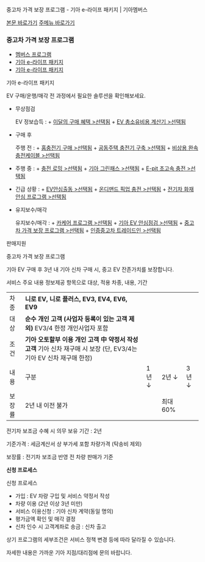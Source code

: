중고차 가격 보장 프로그램 - 기아 e-라이프 패키지 | 기아멤버스










 



[본문 바로가기](#content)
[주메뉴 바로가기](#gnb)

### 중고차 가격 보장 프로그램

* [멤버스 프로그램](https://members.kia.com/kr/view/qevt/qevt_event_carcare_index.do)
* [기아 e-라이프 패키지](https://members.kia.com/kr/view/qevt/ev_recharge_solution_homecharger.do)
* [기아 e-라이프 패키지](https://members.kia.com/kr/view/qevt/ev_recharge_solution_homecharger.do)

기아 e-라이프 패키지

EV 구매/운행/매각 전 과정에서 필요한 솔루션을 확인해보세요.

* 무상점검

  EV 정보습득
  :   + [이달의 구매 혜택 >선택됨](https://www.kia.com/kr/buy/special-offers "새창열림")
      + [EV 총소유비용 계산기 >선택됨](https://www.kia.com/kr/vehicles/kia-ev/charging/ev-tco-calculator "새창열림")
* 구매 후

  주행 전
  :   + [홈충전기 구매 >선택됨](https://members.kia.com/kr/view/qevt/ev_recharge_solution_homecharger.do)
      + [공동주택 충전기 구축 >선택됨](https://members.kia.com/kr/view/qevt/ev_recharge_solution_consulting.do)
      + [비상용 완속 충전케이블 >선택됨](https://members.kia.com/kr/view/qevt/ev_recharge_solution_chargingcable.do)
* 주행 중
  :   + [충전 로밍 >선택됨](https://members.kia.com/kr/view/qevt/ev_recharge_solution_roaming.do)
      + [기아 그린패스 >선택됨](https://members.kia.com/kr/view/qevt/ev_recharge_solution_subscription.do)
      + [E-pit 초고속 충전 >선택됨](https://members.kia.com/kr/view/qevt/ev_recharge_solution_epit.do)
* 긴급 상황
  :   + [EV안심출동 >선택됨](https://members.kia.com/kr/view/qevt/ev_recharge_solution_scramble.do)
      + [온디맨드 픽업 충전 >선택됨](https://members.kia.com/kr/view/qevt/ev_recharge_solution_ondemand.do)
      + [전기차 화재 안심 프로그램 >선택됨](https://members.kia.com/kr/view/qevt/ev_recharge_solution_firesafety.do)
* 유지보수/매각

  유지보수/매각
  :   + [카케어 프로그램 >선택됨](https://members.kia.com/kr/view/qevt/qevt_event_carcare_index.do "새창 열림")
      + [기아 EV 안심점검 >선택됨](https://members.kia.com/kr/view/qevt/ev_recharge_solution_inspection.do)
      + [중고차 가격 보장 프로그램 >선택됨](https://members.kia.com/kr/view/qevt/ev_recharge_solution_guarantee.do)
      + [인증중고차 트레이드인 >선택됨](https://members.kia.com/kr/view/qevt/ev_recharge_solution_tradein.do)

판매지원

중고차 가격 보장 프로그램

기아 EV 구매 후 3년 내 기아 신차 구매 시, 중고 EV 잔존가치를 보장합니다.

서비스 주요 내용 정보제공 항목으로 대상, 적용 차종, 내용, 기간







|  |  |  |  |  |
| --- | --- | --- | --- | --- |
| 차종 | **니로 EV, 니로 플러스, EV3, EV4, EV6, EV9** | | | |
| 대상 | **순수 개인 고객 (사업자 등록이 있는 고객 제외)**  EV3/4 한정 개인사업자 포함 | | | |
| 조건 | **기아 오토할부 이용 개인 고객 中 약정서 작성 고객**  기아 신차 재구매 시 보장 (단, EV3/4는 기아 EV 신차 재구매 한정) | | | |
| 내용 | 구분 | 1년 ↓ | 2년 ↓ | 3년 ↓ |
| 보장률 | 2년 내 이전 불가 | | 최대 60% |

전기차 보조금 수혜 시 의무 보유 기간 : 2년

기준가격 : 세금계산서 상 부가세 포함 차량가격 (탁송비 제외)

보장률 : 전기차 보조금 반영 전 차량 판매가 기준

**신청 프로세스**

신청 프로세스

* 가입
  :   EV 차량 구입 및 서비스 약정서 작성
* 차량 이용 (2년 이상 3년 미만)
* 서비스 이용신청
  :   기아 신차 계약(동일 명의)
* 평가금액 확인 및 매각 결정
* 신차 인수 시 고객계좌로 송금
  :   신차 출고

상기 프로그램의 세부조건은 서비스 정책 변경 등에 따라 달라질 수 있습니다.

자세한 내용은 가까운 기아 지점/대리점에 문의 바랍니다.